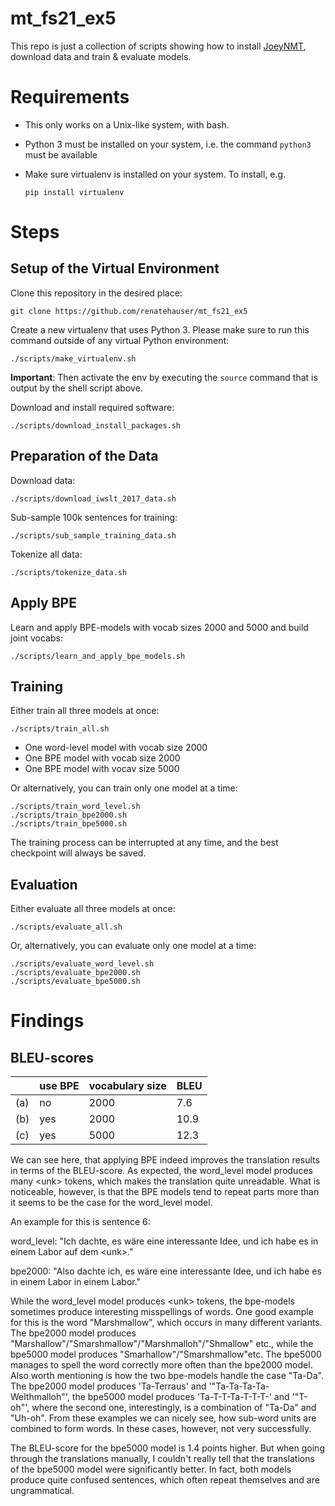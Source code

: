 # mt_fs21_ex5

This repo is just a collection of scripts showing how to install [JoeyNMT](https://github.com/joeynmt/joeynmt), download
data and train & evaluate models.

# Requirements

- This only works on a Unix-like system, with bash.
- Python 3 must be installed on your system, i.e. the command `python3` must be available
- Make sure virtualenv is installed on your system. To install, e.g.

    `pip install virtualenv`

# Steps
## Setup of the Virtual Environment

Clone this repository in the desired place:

    git clone https://github.com/renatehauser/mt_fs21_ex5

Create a new virtualenv that uses Python 3. Please make sure to run this command outside of any virtual Python environment:

    ./scripts/make_virtualenv.sh

**Important**: Then activate the env by executing the `source` command that is output by the shell script above.

Download and install required software:

    ./scripts/download_install_packages.sh

## Preparation of the Data
Download data:

    ./scripts/download_iwslt_2017_data.sh

Sub-sample 100k sentences for training:

    ./scripts/sub_sample_training_data.sh
    
Tokenize all data:

    ./scripts/tokenize_data.sh
    
## Apply BPE
Learn and apply BPE-models with vocab sizes 2000 and 5000 and build joint vocabs:

    ./scripts/learn_and_apply_bpe_models.sh
    
## Training
Either train all three models at once:

    ./scripts/train_all.sh
    
- One word-level model with vocab size 2000
- One BPE model with vocab size 2000
- One BPE model with vocav size 5000

Or alternatively, you can train only one model at a time:

    ./scripts/train_word_level.sh
    ./scripts/train_bpe2000.sh
    ./scripts/train_bpe5000.sh
    
The training process can be interrupted at any time, and the best checkpoint will always be saved.

## Evaluation
Either evaluate all three models at once:

    ./scripts/evaluate_all.sh
    
Or, alternatively, you can evaluate only one model at a time:

    ./scripts/evaluate_word_level.sh
    ./scripts/evaluate_bpe2000.sh
    ./scripts/evaluate_bpe5000.sh

# Findings
## BLEU-scores

|  | use BPE | vocabulary size | BLEU |
|---|--------|-----------------|------|
|(a)|no      | 2000            | 7.6  |
|(b)|yes     | 2000            | 10.9 |
|(c)|yes     | 5000            | 12.3 |

We can see here, that applying BPE indeed improves the translation results in terms of the BLEU-score. As expected, the
word_level model produces many \<unk\> tokens, which makes the translation quite unreadable.
What is noticeable, however, is that the BPE models tend to repeat parts more than it seems to be the case for the word_level
model.

An example for this is sentence 6:

word_level: "Ich dachte, es wäre eine interessante Idee, und ich habe es in einem Labor auf dem \<unk\>."

bpe2000: "Also dachte ich, es wäre eine interessante Idee, und ich habe es in einem Labor in einem Labor." 

While the word_level model produces \<unk\> tokens, the bpe-models sometimes produce interesting misspellings of words. One good example
for this is the word "Marshmallow", which occurs in many different variants. The bpe2000 model produces "Marshallow"/"Smarshmallow"/"Marshmalloh"/"Shmallow" etc.,
while the bpe5000 model produces "Smarhallow"/"Smarshmallow"etc. The bpe5000 manages to spell the word correctly more often than
the bpe2000 model. Also worth mentioning is how the two bpe-models handle the case "Ta-Da". The bpe2000 model produces 'Ta-Terraus' and
'"Ta-Ta-Ta-Ta-Welthmalloh"', the bpe5000 model produces 'Ta-T-T-Ta-T-T-T-' and '"T-oh"', where the second one, interestingly,
is a combination of "Ta-Da" and "Uh-oh". From these examples we can nicely see, how sub-word units are combined to form words.
In these cases, however, not very successfully.

The BLEU-score for the bpe5000 model is 1.4 points higher. But when going through the translations manually, I couldn't really
tell that the translations of the bpe5000 model were significantly better. In fact, both models produce quite confused sentences,
which often repeat themselves and are ungrammatical.